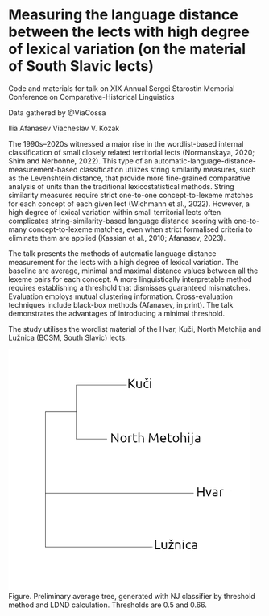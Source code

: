 # Measuring the language distance between the lects with high degree of lexical variation (on the material of South Slavic lects)
Code and materials for talk on XIX Annual Sergei Starostin Memorial Conference on Comparative-Historical Linguistics

Data gathered by @ViaCossa

Ilia Afanasev
Viacheslav V. Kozak

The 1990s–2020s witnessed a major rise in the wordlist-based internal classification of small closely related territorial lects (Normanskaya, 2020; Shim and Nerbonne, 2022). This type of an automatic-language-distance-measurement-based classification utilizes string similarity measures, such as the Levenshtein distance, that provide more fine-grained comparative analysis of units than the traditional lexicostatistical methods. String similarity measures require strict one-to-one concept-to-lexeme matches for each concept of each given lect (Wichmann et al., 2022). However, a high degree of lexical variation within small territorial lects often complicates string-similarity-based language distance scoring with one-to-many concept-to-lexeme matches, even when strict formalised criteria to eliminate them are applied (Kassian et al., 2010; Afanasev, 2023).

The talk presents the methods of automatic language distance measurement for the lects with a high degree of lexical variation. The baseline are average, minimal and maximal distance values between all the lexeme pairs for each concept. A more linguistically interpretable method requires establishing a threshold that dismisses guaranteed mismatches. Evaluation employs mutual clustering information. Cross-evaluation techniques include black-box methods (Afanasev, in print). The talk demonstrates the advantages of introducing a minimal threshold.

The study utilises the wordlist material of the Hvar, Kuči, North Metohija and Lužnica (BCSM, South Slavic) lects. 

![consensus_tree](consensusTree.png)
Figure. Preliminary average tree, generated with NJ classifier by threshold method and LDND calculation. Thresholds are 0.5 and 0.66.
